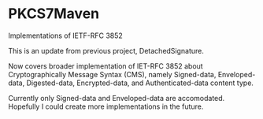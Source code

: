 # PKCS7Maven
Implementations of IETF-RFC 3852

This is an update from previous project, DetachedSignature.

Now covers broader implementation of IET-RFC 3852 about Cryptographically Message Syntax (CMS), namely Signed-data, Enveloped-data, Digested-data, Encrypted-data, and Authenticated-data content type.

Currently only Signed-data and Enveloped-data are accomodated. Hopefully I could create more implementations in the future.
